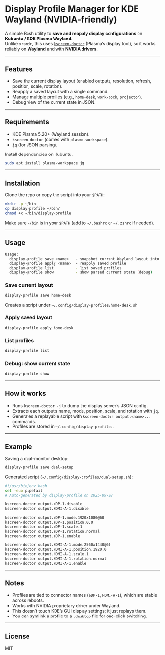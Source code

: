 # Display Profile Manager for KDE Wayland (NVIDIA-friendly)

A simple Bash utility to **save and reapply display configurations** on **Kubuntu / KDE Plasma Wayland**.  
Unlike `xrandr`, this uses [`kscreen-doctor`](https://invent.kde.org/plasma/kscreen) (Plasma’s display tool), so it works reliably on **Wayland** and with **NVIDIA drivers**.

---

## Features
- Save the current display layout (enabled outputs, resolution, refresh, position, scale, rotation).
- Reapply a saved layout with a single command.
- Manage multiple profiles (e.g., `home-desk`, `work-dock`, `projector`).
- Debug view of the current state in JSON.

---

## Requirements
- KDE Plasma 5.20+ (Wayland session).
- `kscreen-doctor` (comes with `plasma-workspace`).
- [`jq`](https://stedolan.github.io/jq/) (for JSON parsing).

Install dependencies on Kubuntu:

```bash
sudo apt install plasma-workspace jq
```

---

## Installation
Clone the repo or copy the script into your `$PATH`:

```bash
mkdir -p ~/bin
cp display-profile ~/bin/
chmod +x ~/bin/display-profile
```

Make sure `~/bin` is in your `$PATH` (add to `~/.bashrc` or `~/.zshrc` if needed).

---

## Usage

```bash
Usage:
  display-profile save <name>   - snapshot current Wayland layout into <name>
  display-profile apply <name>  - reapply saved profile
  display-profile list          - list saved profiles
  display-profile show          - show parsed current state (debug)
```

### Save current layout
```bash
display-profile save home-desk
```
Creates a script under `~/.config/display-profiles/home-desk.sh`.

### Apply saved layout
```bash
display-profile apply home-desk
```

### List profiles
```bash
display-profile list
```

### Debug: show current state
```bash
display-profile show
```

---

## How it works
- Runs `kscreen-doctor -j` to dump the display server’s JSON config.
- Extracts each output’s name, mode, position, scale, and rotation with `jq`.
- Generates a replayable script with `kscreen-doctor output.<name>...` commands.
- Profiles are stored in `~/.config/display-profiles`.

---

## Example

Saving a dual-monitor desktop:
```bash
display-profile save dual-setup
```

Generated script (`~/.config/display-profiles/dual-setup.sh`):
```bash
#!/usr/bin/env bash
set -euo pipefail
# Auto-generated by display-profile on 2025-09-28

kscreen-doctor output.eDP-1.disable
kscreen-doctor output.HDMI-A-1.disable

kscreen-doctor output.eDP-1.mode.1920x1080@60
kscreen-doctor output.eDP-1.position.0,0
kscreen-doctor output.eDP-1.scale.1
kscreen-doctor output.eDP-1.rotation.normal
kscreen-doctor output.eDP-1.enable

kscreen-doctor output.HDMI-A-1.mode.2560x1440@60
kscreen-doctor output.HDMI-A-1.position.1920,0
kscreen-doctor output.HDMI-A-1.scale.1
kscreen-doctor output.HDMI-A-1.rotation.normal
kscreen-doctor output.HDMI-A-1.enable
```

---

## Notes
- Profiles are tied to connector names (`eDP-1`, `HDMI-A-1`), which are stable across reboots.
- Works with NVIDIA proprietary driver under Wayland.
- This doesn’t touch KDE’s GUI display settings; it just replays them.
- You can symlink a profile to a `.desktop` file for one-click switching.

---

## License
MIT
